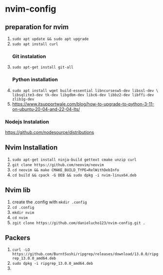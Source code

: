 # nvim-config 
## preparation for nvim 
  1. `sudo apt update && sudo apt upgrade`
  3. `sudo apt install curl`
     ### Git instalation
  5. `sudo apt-get install git-all`
     ### Python installation 
  8. `sudo apt install wget build-essential libncursesw5-dev libssl-dev \
libsqlite3-dev tk-dev libgdbm-dev libc6-dev libbz2-dev libffi-dev zlib1g-dev`
  9. https://www.itsupportwale.com/blog/how-to-upgrade-to-python-3-11-on-ubuntu-20-04-and-22-04-lts/
   ### Nodejs Instalation 
   https://github.com/nodesource/distributions
## Nvim Installation
  1. `sudo apt-get install ninja-build gettext cmake unzip curl`
  2. `git clone https://github.com/neovim/neovim`
  3. `cd neovim && make CMAKE_BUILD_TYPE=RelWithDebInfo`
  4. `cd build && cpack -G DEB && sudo dpkg -i nvim-linux64.deb`

## Nvim lib 
1. create the .config with `mkdir .config`
2. `cd .config`
3. `mkdir nvim`
4. `cd nvim`
5. `zgit clone https://github.com/danielucho123/nvim-config.git .`

## Packers
1. `curl -LO https://github.com/BurntSushi/ripgrep/releases/download/13.0.0/ripgrep_13.0.0_amd64.deb`
2. `sudo dpkg -i ripgrep_13.0.0_amd64.deb`
3. 
